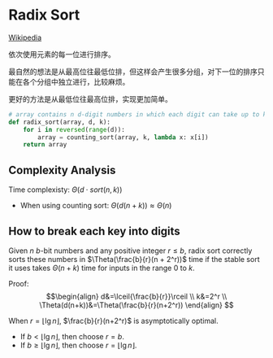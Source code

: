# Radix Sort
[Wikipedia](https://en.wikipedia.org/wiki/Radix_sort)

依次使用元素的每一位进行排序。

最自然的想法是从最高位往最低位排，但这样会产生很多分组，对下一位的排序只能在各个分组中独立进行，比较麻烦。

更好的方法是从最低位往最高位排，实现更加简单。

```python
# array contains n d-digit numbers in which each digit can take up to k possible values
def radix_sort(array, d, k):
    for i in reversed(range(d)):
        array = counting_sort(array, k, lambda x: x[i])
    return array
```

## Complexity Analysis
Time complexisty: $\Theta(d\cdot sort(n, k))$
- When using counting sort: $\Theta(d(n+k))\approx \Theta(n)$

## How to break each key into digits
Given $n$ $b$-bit numbers and any positive integer $r\le b$, radix sort correctly sorts these numbers in $\Theta(\frac{b}{r}(n + 2^r))$ time if the stable sort it uses takes $\Theta(n+k)$ time for inputs in the range $0$ to $k$.

Proof:
$$\begin{align}
d&=\lceil{\frac{b}{r}}\rceil \\
k&=2^r \\
\Theta(d(n+k))&=\Theta(\frac{b}{r}(n+2^r))
\end{align}
$$

When $r=\lfloor \lg{n} \rfloor$, $\frac{b}{r}(n+2^r)$ is asymptotically optimal.
- If $b<\lfloor \lg{n}\rfloor$, then choose $r=b$.
- If $b\ge \lfloor \lg{n}\rfloor$, then choose $r=\lfloor \lg{n} \rfloor$.